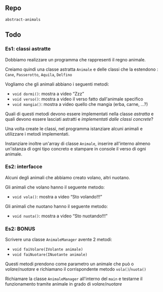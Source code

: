 ## Repo
`abstract-animals`

## Todo
### Es1: classi astratte
Dobbiamo realizzare un programma che rappresenti il regno animale.

Creiamo quindi una classe astratta `Animale` e delle classi che la estendono : `Cane`, `Passerotto`, `Aquila`, `Delfino`

Vogliamo che gli animali abbiano i seguenti metodi:
- `void dormi()`: mostra a video “Zzz”
- `void verso()`: mostra a video il verso fatto dall'animale specifico
- `void mangia()`: mostra a video quello che mangia (erba, carne, ...?)

Quali di questi metodi devono essere implementati nella classe *astratta* e quali devono essere lasciati astratti e *implementati dalle classi concrete*?

Una volta create le classi, nel programma istanziare alcuni animali e utilizzare i metodi implementati.

Instanziare inoltre un'array di classe `Animale`, inserire all'interno almeno un'istanza di ogni tipo concreto e stampare in console il verso di ogni animale.

### Es2: interfacce
Alcuni degli animali che abbiamo creato volano, altri nuotano.

Gli animali che volano hanno il seguente metodo:
- `void vola()`: mostra a video “Sto volando!!!”

Gli animali che nuotano hanno il seguente metodo:
- `void nuota()`: mostra a video “Sto nuotando!!!”

### Es2: **BONUS**
Scrivere una classe `AnimaleManager` avente 2 metodi:
- `void faiVolare(IVolante animale)`
- `void faiNuotare(INuotante animale)`

Questi metodi prendono come parametro un animale che può o *volare*/*nuotare* e richiamano il corrispondente metodo `vola()`/`nuota()`

Richiamare la classe `AnimaleManager` all'interno del `main` e testarne il funzionamento tramite animale in grado di *volare*/*nuotare*